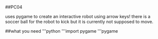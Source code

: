 ##PC04

uses pygame to create an interactive robot using arrow keys! there is a soccer ball for the robot to kick but it is currently not supposed to move.

##what you need
'''python 
'''import pygame 
'''pygame 
